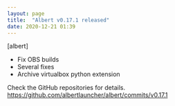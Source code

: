 ```yaml
---
layout: page
title:  "Albert v0.17.1 released"
date: 2020-12-21 01:39
---
```


[albert]
* Fix OBS builds
* Several fixes
* Archive virtualbox python extension

Check the GitHub repositories for details.
https://github.com/albertlauncher/albert/commits/v0.17.1
